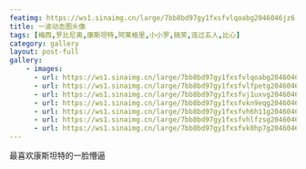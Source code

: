 ```yaml
---
featimg: https://ws1.sinaimg.cn/large/7bb8bd97gy1fxsfvlqoabg2046046jz6.gif
title: 一波动态图头像
tags: [梅西,罗比尼奥,康斯坦特,阿莱格里,小小罗,搞笑,连过五人,比心]
category: gallery
layout: post-full
gallery:
    - images:
      - url: https://ws1.sinaimg.cn/large/7bb8bd97gy1fxsfvlqoabg2046046jz6.gif
      - url: https://ws1.sinaimg.cn/large/7bb8bd97gy1fxsfvlfpetg2046046dy2.gif
      - url: https://ws1.sinaimg.cn/large/7bb8bd97gy1fxsfvj1uxvg2046046np9.gif
      - url: https://ws1.sinaimg.cn/large/7bb8bd97gy1fxsfvkn9eqg204604619e.gif
      - url: https://ws1.sinaimg.cn/large/7bb8bd97gy1fxsfvh6h11g2046046n7m.gif
      - url: https://ws1.sinaimg.cn/large/7bb8bd97gy1fxsfvhlfzsg2046046dqr.gif
      - url: https://ws1.sinaimg.cn/large/7bb8bd97gy1fxsfvk0hp7g20460464p7.gif
---
```


最喜欢康斯坦特的一脸懵逼